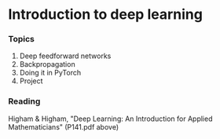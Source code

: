 # Introduction to deep learning

### Topics

1. Deep feedforward networks
2. Backpropagation
3. Doing it in PyTorch
4. Project

### Reading
Higham & Higham, "Deep Learning: An Introduction for Applied Mathematicians" (P141.pdf above)

